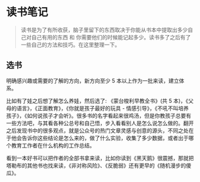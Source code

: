# 读书笔记

> 读书是为了有所收获，脑子里留下的东西取决于你能从书本中提取出多少自己对自己有用的东西 和 你需要他们的时候能记起多少。读书多了之后有了一些自己的方法和技巧。在这里整理一下。

## 选书

明确感兴趣或需要的了解的方向，新方向至少 5 本以上作为一批来读，建立体系。

比如有了娃之后想了解怎么养娃，然后选了: 《蒙台梭利早教全书》(共 5 本)，《父母的语言》，《正面教育》，《你就是孩子最好的玩具 - 情感引导》，《不吼不叫培养孩子》，《如何说孩子才会听》。很多书的名字看起来很鸡汤，但是你教孩子总要有一些方法吧，与其看各种公总号和自己悟，步入看看别人是怎么说怎么做的。翻开之后发现书中的很多观点，就是公众号的热门文章灵感与创意的源头，不同之处在于他会告诉你这些结论是怎么来的，做了什么实验，收集了多少数据，或者出于哪个教育工作者在什么机构的工作总结。

看到一本好书可以把作者的全部书拿来读，比如你读到《黑天鹅》很震撼，那就把塔勒布的其他书也找来读，《非对称风险》、《反脆弱》还有更早的《随机漫步的傻瓜》。
